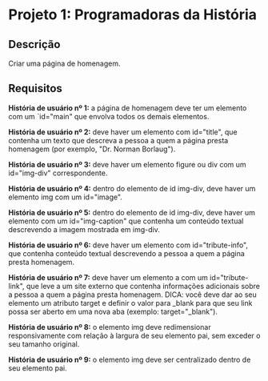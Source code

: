# Projeto 1: Programadoras da História

## Descrição

Criar uma página de homenagem.

## Requisitos

**História de usuário nº 1:** a página de homenagem deve ter um elemento com um ˋid="main" que envolva todos os demais elementos.

**História de usuário nº 2:** deve haver um elemento com id="title", que contenha um texto que descreva a pessoa a quem a página presta homenagem (por exemplo, "Dr. Norman Borlaug").

**História de usuário nº 3:** deve haver um elemento figure ou div com um id="img-div" correspondente.

**História de usuário nº 4:** dentro do elemento de id img-div, deve haver um elemento img com um id="image".

**História de usuário nº 5:** dentro do elemento de id img-div, deve haver um elemento com um id="img-caption" que contenha um conteúdo textual descrevendo a imagem mostrada em img-div.

**História de usuário nº 6:** deve haver um elemento com id="tribute-info", que contenha conteúdo textual descrevendo a pessoa a quem a página presta homenagem.

**História de usuário nº 7:** deve haver um elemento a com um id="tribute-link", que leve a um site externo que contenha informações adicionais sobre a pessoa a quem a página presta homenagem. DICA: você deve dar ao seu elemento um atributo target e definir o valor para _blank para que seu link possa ser aberto em uma nova aba (exemplo: target="_blank").

**História de usuário nº 8:** o elemento img deve redimensionar responsivamente com relação à largura de seu elemento pai, sem exceder o seu tamanho original.

**História de usuário nº 9:** o elemento img deve ser centralizado dentro de seu elemento pai.

